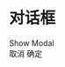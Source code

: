 # 对话框

<div id="ex-editor-01">
  <i-button type="primary" @click="open=true">Show Modal</i-button>
  <Modal v-model="open"
    title="对话框标题"
    width="1024"
    ref="modal"
  >
    <build ref="build" :data="data" :value="value"></build>
    <div slot="footer">
      <i-button type="text" size="large" @click.native="cancel">取消</i-button>
      <i-button type="primary" size="large" :loading="buttonLoading" 
                                @click.native="ok">确定</i-button>
    </div>
  </Model>
</div>
<script>
var choices = [
  {label:'选项一', value: 'A'},
  {label:'选项二', value: 'B'},
  ]
var ex_editor_01 = new Vue({
  el: '#ex-editor-01',
  data: function () {
    var data = [
      {
        name: 'basic1',
        title: '基本信息1',
        fields: [
          {name: 'str1', label: '字符串1', placeholder: '请输入...', help: '帮助信息',
            info: 'info信息', required: true, rule: {type: 'email'}},
          {name: 'str2', label: '静态字符串2', static: true, required: true, convert: function(v){
            return '<a href="#">' + v + '</a>'
            }
          },
          {name: 'select1', label: '选择', type: 'select', required: true, options: {choices: choices}},
          {name: 'select2', label: '选择', type: 'select', static: true, options: {choices: choices}},
          {name: 'rich1', label: '富文本', type: 'tinymce', options: { options: {height: 200}}},
          {name: 'tree1', label: '树选择', required: true, type: 'treeselect', multiple: true, options: {choices:
            [ {
                  id: 'fruits',
                  title: 'Fruits',
                  children: [ {
                    id: 'apple',
                    title: 'Apple',
                  }, {
                    id: 'grapes',
                    title: 'Grapes',
                  }, {
                    id: 'pear',
                    title: 'Pear',
                  }, {
                    id: 'strawberry',
                    title: 'Strawberry',
                  }, {
                    id: 'watermelon',
                    title: 'Watermelon',
                  } ],
                }, {
                  id: 'vegetables',
                  title: 'Vegetables',
                  children: [ {
                    id: 'corn',
                    title: 'Corn',
                  }, {
                    id: 'carrot',
                    title: 'Carrot',
                  }, {
                    id: 'eggplant',
                    title: 'Eggplant',
                  }, {
                    id: 'tomato',
                    title: 'Tomato',
                  } ],
                } ]
              }
          },
        ],
        layout: [
          ['str1', 'str2'],
          ['select1', 'select2'],
          ['tree1'],
          ['rich1']
        ],
        boxComponent: ''
      }
    ]
    return {
      open: false,
      data: data,
      buttonLoading: false,
      value: {
        select1: 'B',
        select2: 'A',
        select3: ['A', 'B'],
        select4: ['A', 'B'],
      }
    }
  },
  methods: {
    ok: function (){
      this.buttonLoading = true
      this.$refs.build.validate(this.save)
    },
    cancel: function (){
      this.$refs.modal.close()
    },
    save: function(error) {
      var self = this
      if (error) {
        this.buttonLoading = false
        this.$Message.error(error)
      } else {
        setTimeout(function(){
          self.buttonLoading = false
          self.$refs.modal.close()
          self.$Message.info('saved')
        }, 1000)
      }
    }
  }
})
</script>
